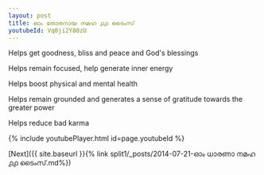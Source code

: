```yaml
---
layout: post
title: ഓം തോരനായ നമഹ ൧൧ ടൈംസ്
youtubeId: Vq0ji2Y80zU
---
```

 
 
Helps get goodness, bliss and peace and God's blessings
 
Helps remain focused, help generate inner energy 
 
Helps boost physical and mental health 
 
Helps remain grounded and generates a sense of gratitude towards the greater power 
 
Helps reduce bad karma
 
 
 
 


{% include youtubePlayer.html id=page.youtubeId %}
 
[Next]({{ site.baseurl }}{% link  split1/_posts/2014-07-21-ഓം ധാരണാ നമഹ ൧൧ ടൈംസ്.md%})
 
